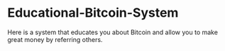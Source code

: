# Educational-Bitcoin-System
Here is a system that educates you about Bitcoin and allow you to make great money by referring others.
